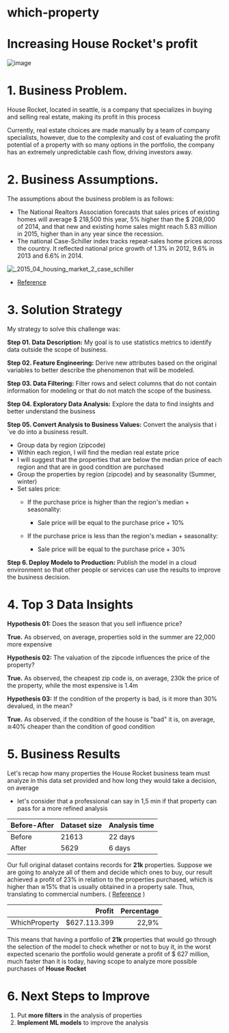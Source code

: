 # which-property

# Increasing House Rocket's profit 

![image](https://user-images.githubusercontent.com/72039442/117654827-ac494780-b16c-11eb-959a-993098baf89f.png)


# 1. Business Problem.

House Rocket, located in seattle, is a company that specializes in buying and selling real estate, making its profit in this process

Currently, real estate choices are made manually by a team of company specialists, however, due to the complexity and cost of evaluating the profit potential of a property with so many options in the portfolio, the company has an extremely unpredictable cash flow, driving investors away. 

# 2. Business Assumptions.

The assumptions about the business problem is as follows:

- The National Realtors Association forecasts that sales prices of existing homes will average $ 218,500 this year, 5% higher than the $ 208,000 of 2014, and that new and existing home sales might reach 5.83 million in 2015, higher than in any year since the recession.
- The national Case-Schiller index tracks repeat-sales home prices across the country. It reflected national price growth of 1.3% in 2012, 9.6% in 2013 and 6.6% in 2014.

![_2015_04_housing_market_2_case_schiller](https://user-images.githubusercontent.com/72039442/117127180-2430ff80-ad72-11eb-8f31-7acb474cc8f2.png)

- [Reference](https://smartasset.com/mortgage/housing-market-2015#:~:text=2015%20Forecast&text=The%20National%20Realtors%20Association%20forecasts,any%20year%20since%20the%20recession. )


   
# 3. Solution Strategy

My strategy to solve this challenge was:

**Step 01. Data Description:** My goal is to use statistics metrics to identify data outside the scope of business.

**Step 02. Feature Engineering:** Derive new attributes based on the original variables to better describe the phenomenon that will be modeled.

**Step 03. Data Filtering:** Filter rows and select columns that do not contain information for modeling or that do not match the scope of the business.

**Step 04. Exploratory Data Analysis:** Explore the data to find insights and better understand the business

**Step 05. Convert Analysis to Business Values:** Convert the analysis that i´ve do into a business result.
   - Group data by region (zipcode)
   - Within each region, I will find the median real estate price
   - I will suggest that the properties that are below the median price of each region and
      that are in good condition are purchased
   - Group the properties by region (zipcode) and by seasonality (Summer, winter)
   - Set sales price:
      - If the purchase price is higher than the region's median + seasonality:
         - Sale price will be equal to the purchase price + 10%

      - If the purchase price is less than the region's median + seasonality:
         - Sale price will be equal to the purchase price + 30%

**Step 6. Deploy Modelo to Production:** Publish the model in a cloud environment so that other people or services can use the results to improve the business decision.

# 4. Top 3 Data Insights

**Hypothesis 01:** Does the season that you sell influence price?

**True.** As observed, on average, properties sold in the summer are 22,000 more expensive

**Hypothesis 02:**  The valuation of the zipcode influences the price of the property?

**True.** As observed, the cheapest zip code is, on average, 230k the price of the property, while the most expensive is 1.4m

**Hypothesis 03:** If the condition of the property is bad, is it more than 30% devalued, in the mean?

**True.** As observed, if the condition of the house is "bad" it is, on average, ≅40% cheaper than the condition of good condition


# 5. Business Results

Let's recap how many properties the House Rocket business team must analyze in this data set provided and how long they would take a decision, on average 
   - let's consider that a professional can say in 1,5 min if that property can pass for a more refined analysis

|Before-After   | Dataset size  | Analysis time  |        
|:--------------|:--------------|:---------------|
|Before         | 21613         | 22 days        |           
|After          | 5629          | 6 days         |           


Our full original dataset contains records for **21k** properties. Suppose we are going to analyze all of them and decide which ones to buy, our result achieved a profit of 23% in relation to the properties purchased, which is higher than ≅15% that is usually obtained in a property sale. Thus, translating to commercial numbers. ( [Reference](https://smallbusiness.chron.com/reasonable-profit-margin-17989.html) ) 

|                        | Profit            |Percentage         |
|:-----------------------|------------------:|------------------:|
| WhichProperty          | \$627.113.399  | 22,9%             |


This means that having a portfolio of **21k** properties that would go through the selection of the model to check whether or not to buy it, in the worst expected scenario the portfolio would generate a profit of $ 627 million, much faster than it is today, having scope to analyze more possible purchases of **House Rocket** 


# 6. Next Steps to Improve

1. Put **more filters** in the analysis of properties 
2. **Implement ML models** to improve the analysis


